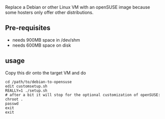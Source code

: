 Replace a Debian or other Linux VM with an openSUSE image
because some hosters only offer other distributions.

## Pre-requisites

* needs 900MB space in /dev/shm
* needs 600MB space on disk

## usage

Copy this dir onto the target VM and do

```
cd /path/to/debian-to-opensuse
edit customsetup.sh
REALLY=1 ./setup.sh
# after a bit it will stop for the optional customization of openSUSE:
chroot .
passwd
exit
exit
```

